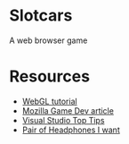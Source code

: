 # Slotcars
A web browser game


# Resources

 - [WebGL tutorial](https://developer.mozilla.org/en-US/docs/Web/API/WebGL_API/Tutorial/Adding_2D_content_to_a_WebGL_context)
 - [Mozilla Game Dev article](https://developer.mozilla.org/en-US/docs/Games/Introduction)
 - [Visual Studio Top Tips](https://www.youtube.com/watch?v=ifTF3ags0XI)
 - [Pair of Headphones I want](https://www.gear4music.com/Headphones/Shure-AONIC-50-Premium-Wireless-Noise-Cancelling-Headphones-Brown/4OZ7) 